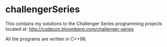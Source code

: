 # challengerSeries
This contains my solutions to the Challenger Series programming projects located at: http://codecon.bloomberg.com/challenger-series

All the programs are written in C++98. 
